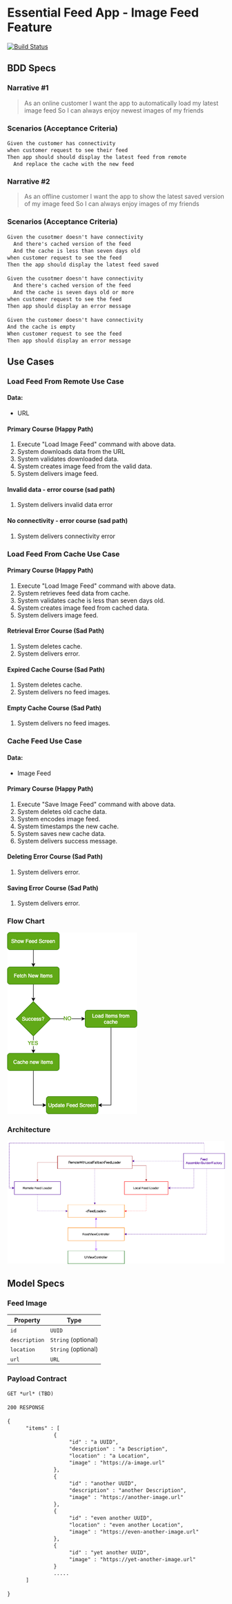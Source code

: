 # Essential Feed App - Image Feed Feature

[![Build Status](https://travis-ci.com/devessentials20/essential-feed-case-study.svg?branch=master)](https://travis-ci.com/devessentials20/essential-feed-case-study)

## BDD Specs

### Narrative #1
> As an online customer I want the app to automatically load my latest image feed So I can always enjoy newest images of my friends 

### Scenarios (Acceptance Criteria)
```
Given the customer has connectivity
when customer request to see their feed
Then app should should display the latest feed from remote
  And replace the cache with the new feed
```

### Narrative #2
> As an offline customer I want the app to show the latest saved version of my image feed So I can always enjoy images of my friends

### Scenarios (Acceptance Criteria)
```
Given the cusotmer doesn't have connectivity
  And there's cached version of the feed
  And the cache is less than seven days old
when customer request to see the feed
Then the app should display the latest feed saved

Given the cusotmer doesn't have connectivity
  And there's cached version of the feed
  And the cache is seven days old or more
when customer request to see the feed
Then app should display an error message

Given the customer doesn't have connectivity
And the cache is empty
When customer request to see the feed
Then app should display an error message
```

## Use Cases

### Load Feed From Remote Use Case

#### Data:
* URL

#### Primary Course (Happy Path)
1. Execute "Load Image Feed" command with above data.
2. System downloads data from the URL
3. System validates downloaded data.
4. System creates image feed from the valid data.
5. System delivers image feed.

#### Invalid data - error course (sad path)
1. System delivers invalid data error

#### No connectivity - error course (sad path)
1. System delivers connectivity error


### Load Feed From Cache Use Case

#### Primary Course (Happy Path)
1. Execute "Load Image Feed" command with above data.
2. System retrieves feed data from cache.
3. System validates cache is less than seven days old.
4. System creates image feed from cached data.
5. System delivers image feed.

#### Retrieval Error Course (Sad Path)
1. System deletes cache.
2. System delivers error.

#### Expired Cache Course (Sad Path)
1. System deletes cache.
2. System delivers no feed images.

#### Empty Cache Course (Sad Path)
1. System delivers no feed images.


### Cache Feed Use Case
#### Data:
* Image Feed

#### Primary Course (Happy Path)
1. Execute "Save Image Feed" command with above data.
2. System deletes old cache data.
3. System encodes image feed.
4. System timestamps the new cache.
5. System saves new cache data.
6. System delivers success message.

#### Deleting Error Course (Sad Path)
1. System delivers error.

#### Saving Error Course (Sad Path)
1. System delivers error.

### Flow Chart

![Image of FlowChart](https://github.com/devessentials20/essential-feed-case-study/blob/master/EssentialFeedApp%20-%20FlowChart.png)

### Architecture
![Image of Architecture](https://github.com/devessentials20/essential-feed-case-study/blob/master/DependencyDiagram_Composition.png)

## Model Specs

### Feed Image

Property | Type
-------- | --------
```id```       | ```UUID```
```description``` | ```String``` (optional)
```location```   | ```String``` (optional)
```url```    | ```URL```

### Payload Contract
```
GET *url* (TBD)

200 RESPONSE

{
      "items" : [
               {
                    "id" : "a UUID",
                    "description" : "a Description",
                    "location" : "a Location",
                    "image" : "https://a-image.url"
               },
               {
                    "id" : "another UUID",
                    "description" : "another Description",
                    "image" : "https://another-image.url"
               },
               {
                    "id" : "even another UUID",
                    "location" : "even another Location",
                    "image" : "https://even-another-image.url"
               },
               {
                    "id" : "yet another UUID",
                    "image" : "https://yet-another-image.url"
               }
               .....
      ]

}
```









